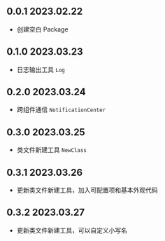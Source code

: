 ## 0.0.1 2023.02.22

* 创建空白 Package

## 0.1.0 2023.03.23

* 日志输出工具 `Log`

## 0.2.0 2023.03.24

* 跨组件通信 `NotificationCenter`

## 0.3.0 2023.03.25

* 类文件新建工具 `NewClass`

## 0.3.1 2023.03.26

* 更新类文件新建工具，加入可配置项和基本外观代码

## 0.3.2 2023.03.27

* 更新类文件新建工具，可以自定义小写名

